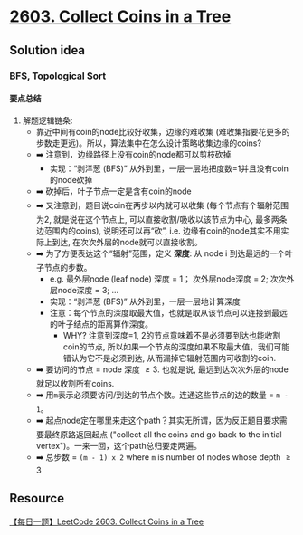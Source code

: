 # [2603. Collect Coins in a Tree](https://leetcode.com/problems/collect-coins-in-a-tree/description/)

## Solution idea

### BFS, Topological Sort

#### 要点总结
1. 解题逻辑链条:
    * 靠近中间有coin的node比较好收集，边缘的难收集 (难收集指要花更多的步数走更远)。所以，算法集中在怎么设计策略收集边缘的coins?
    * :arrow_right: 注意到，边缘路径上没有coin的node都可以剪枝砍掉
        * 实现：“剥洋葱 (BFS)” 从外到里，一层一层地把度数=1并且没有coin的node砍掉
    * :arrow_right: 砍掉后，叶子节点一定是含有coin的node
    * :arrow_right: 又注意到，题目说coin在两步以内就可以收集 (每个节点有个辐射范围为2, 就是说在这个节点上, 可以直接收割/吸收以该节点为中心, 最多两条边范围内的coins), 说明还可以再“砍”, i.e. 边缘有coin的node其实不用实际上到达, 在次次外层的node就可以直接收割。
    * :arrow_right: 为了方便表达这个“辐射”范围，定义 **深度**: 从 node i 到达最远的一个叶子节点的步数。
        * e.g. 最外层node (leaf node) 深度 = 1； 次外层node深度 = 2; 次次外层node深度 = 3; ...
        * 实现：“剥洋葱 (BFS)” 从外到里，一层一层地计算深度
        * 注意：每个节点的深度取最大值，也就是取从该节点可以连接到最远的叶子结点的距离算作深度。
            * WHY? 注意到深度=1, 2的节点意味着不是必须要到达也能收割coin的节点, 所以如果一个节点的深度如果不取最大值，我们可能错认为它不是必须到达, 从而漏掉它辐射范围内可收割的coin.
    * :arrow_right: 要访问的节点 = node 深度 $\geq 3$. 也就是说, 最远到达次次外层的node就足以收割所有coins.
    * :arrow_right: 用`m`表示必须要访问/到达的节点个数。连通这些节点的边的数量 = `m - 1`。
    * :arrow_right: 起点node定在哪里来走这个path？其实无所谓，因为反正题目要求需要最终原路返回起点 ("collect all the coins and go back to the initial vertex")。一来一回，这个path总归要走两遍。
    * :arrow_right: 总步数 = `(m - 1) x 2` where `m` is number of nodes whose depth $\geq 3$



## Resource
[【每日一题】LeetCode 2603. Collect Coins in a Tree](https://www.youtube.com/watch?v=JAB27NlOfq0)
